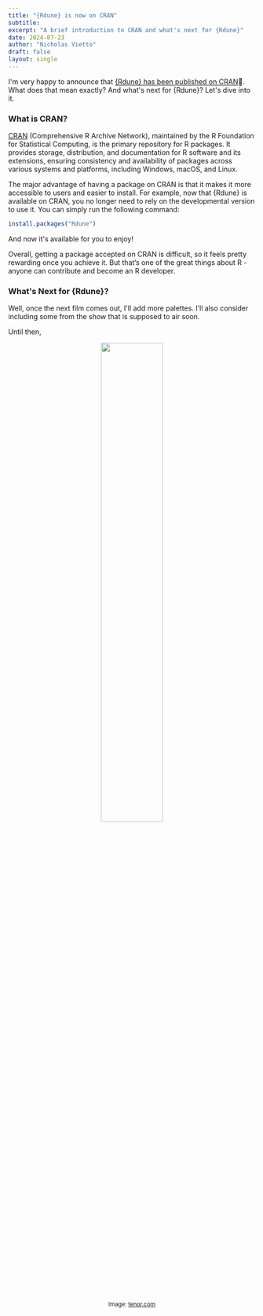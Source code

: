 ```yaml
---
title: "{Rdune} is now on CRAN"
subtitle: 
excerpt: "A brief introduction to CRAN and what's next for {Rdune}"
date: 2024-07-23
author: "Nicholas Vietto"
draft: false
layout: single
---
```


I'm very happy to announce that [{Rdune} has been published on CRAN](https://cran.r-project.org/web/packages/Rdune/index.html)🎉. What does that mean exactly? And what's next for {Rdune}? Let's dive into it.

### What is CRAN? 

[CRAN](https://cran.r-project.org/) (Comprehensive R Archive Network), maintained by the R Foundation for Statistical Computing, is the primary repository for R packages. It provides storage, distribution, and documentation for R software and its extensions, ensuring consistency and availability of packages across various systems and platforms, including Windows, macOS, and Linux.

The major advantage of having a package on CRAN is that it makes it more accessible to users and easier to install. For example, now that {Rdune} is available on CRAN, you no longer need to rely on the developmental version to use it. You can simply run the following command:

```r
install.packages("Rdune")

```
And now it's available for you to enjoy! 


Overall, getting a package accepted on CRAN is difficult, so it feels pretty rewarding once you achieve it. But that’s one of the great things about R - anyone can contribute and become an R developer.

### What's Next for {Rdune}? 

Well, once the next film comes out, I'll add more palettes. I'll also consider including some from the show that is supposed to air soon.

Until then, 


<p align="center">
    <img src="https://media1.tenor.com/m/a7mra1bn16kAAAAC/giving-the-sign-jason-momoa.gif" width="50%"><br>
    <small>Image: <a href="https://tenor.com/">tenor.com</a></small>
</p>



